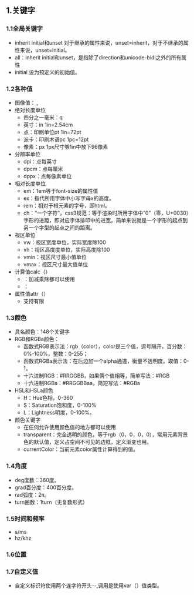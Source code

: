 ## 1.关键字
### 1.1全局关键字
* inherit initial和unset
对于继承的属性来说，unset=inherit，对于不继承的属性来说，unset=initial。
* all：inherit initial和unset，是指除了direction和unicode-bidi之外的所有属性
* initial 设为预定义的初始值。
### 1.2各种值
* 图像值：<url>,<image-set>,<gradient>
* 绝对长度单位
  + 四分之一毫米：q
  + 英寸：in 1in=2.54cm
  + 点：印刷单位pt 1in=72pt
  + 派卡：印刷术语pc 1pc=12pt
  * 像素：px 1px尺寸够1in中放下96像素
* 分辨率单位
  + dpi：点每英寸
  + dpcm：点每厘米
  + dppx：点每像素单位
* 相对长度单位
  + em：1em等于font-size的属性值
  + ex：指代所用字体中小写字母x的高度。
  + rem：相对于根元素的字号，即html。
  + ch：“一个字符”，css3规范：等于渲染时所用字体中“0”（零，U+0030）字形的进距，即对应字体排印中的进宽。简单来说就是一个字形的起点到另一个字型的起点之间的距离。
* 视区单位
  + vw：视区宽度单位，实际宽度除100
  + vh：视区高度度单位，实际高度除100
  + vmin：视区尺寸最小值单位
  + vmax：视区尺寸最大值单位
* 计算值calc（）
  + ：加减乘除都可以使用
  + ：
* 属性值attr（）
  + 支持有限
### 1.3颜色
* 具名颜色：148个关键字
* RGB和RGBa颜色：
  + 函数式RGB表示法：rgb（color），color是三个值，逗号隔开，百分数：0%-100%，整数：0-255；
  + 函数式RGBa表示法：在后边加一个alpha通道，衡量不透明度。取值：0-1。
  + 十六进制RGB：#RRGGBB，如果俩个值相等，简单写法：#RGB
  + 十六进制RGBa：#RRGGBBaa，简短写法：#RGBa
* HSL和HSLa颜色
  + H：Hue色相，0-360
  + S：Saturation饱和度，0-100%
  + L：Lightness明度，0-100%。
* 颜色关键字
  + 在任何允许使用颜色值的地方都可以使用
  + transparent：完全透明的颜色，等于rgb（0，0，0，0），常用元素背景色的默认值，定义占空间不可见的边框，定义渐变也用。
  + currentColor：当前元素color属性计算得到的值。
### 1.4角度
  + deg度数：360度。
  + grad百分度：400百分度。
  + rad弧度：2π。
  + turn圈数：1turn（无复数形式）
### 1.5时间和频率
  + s/ms
  + hz/khz
### 1.6位置
### 1.7自定义值
  + 自定义标识符使用两个连字符开头--,调用是使用var（）值类型。
